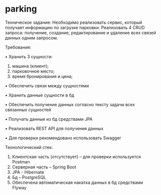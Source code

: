 # parking

Техническое задание:
Необходимо реализовать сервис, который получает информацию по загрузке парковки.
Реализовать 4 CRUD запроса: получение, создание, редактирование и удаление всех связей данных одним запросом.

Требования:

•	Хранить 3 сущности: 
1) машина (клиент);
2) парковочное место;
3) время бронирования и цена;

•	Обеспечить связи между сущностями

•	Хранить данные сущности в бд

•	Обеспечить получение данных согласно тексту задачи всех связанных сущностей

•	Получать данные из бд средствами JPA

•	Реализовать REST API для получения данных

•	Для проверки рекомендовано использовать Swagger


Технологический стек:
1)	Клиентская часть (отсутствует) – для проверки используется Postman
2)	Серверная часть – Spring Boot
3)	JPA - Hibernate
4)	Бд – PostgreSQL
5)	Обеспечена автоматическая накатка данных в бд средствами Flyway
